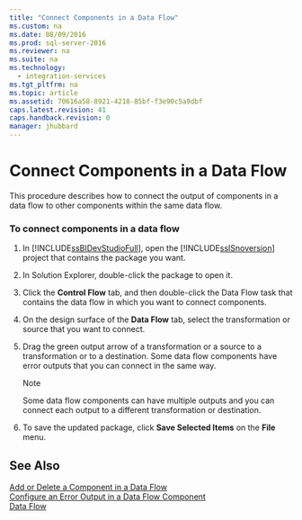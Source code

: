 ```yaml
---
title: "Connect Components in a Data Flow"
ms.custom: na
ms.date: 08/09/2016
ms.prod: sql-server-2016
ms.reviewer: na
ms.suite: na
ms.technology: 
  - integration-services
ms.tgt_pltfrm: na
ms.topic: article
ms.assetid: 70616a58-8921-4218-85bf-f3e90c5a9dbf
caps.latest.revision: 41
caps.handback.revision: 0
manager: jhubbard
---
```

# Connect Components in a Data Flow
This procedure describes how to connect the output of components in a data flow to other components within the same data flow.  
  
### To connect components in a data flow  
  
1.  In [!INCLUDE[ssBIDevStudioFull](../../Topics/TopicNameContainA/tokens/ssBIDevStudioFull_md.md)], open the [!INCLUDE[ssISnoversion](../../Topics/TopicNameContainA/tokens/ssISnoversion_md.md)] project that contains the package you want.  
  
2.  In Solution Explorer, double-click the package to open it.  
  
3.  Click the **Control Flow** tab, and then double-click the Data Flow task that contains the data flow in which you want to connect components.  
  
4.  On the design surface of the **Data Flow** tab, select the transformation or source that you want to connect.  
  
5.  Drag the green output arrow of a transformation or a source to a transformation or to a destination. Some data flow components have error outputs that you can connect in the same way.  
  
    > [!NOTE]  
    >  Some data flow components can have multiple outputs and you can connect each output to a different transformation or destination.  
  
6.  To save the updated package, click **Save Selected Items** on the **File** menu.  
  
## See Also  
 [Add or Delete a Component in a Data Flow](../../Topics/TopicNameContainA/Add-or-Delete-a-Component-in-a-Data-Flow.md)   
 [Configure an Error Output in a Data Flow Component](../../Topics/TopicNameContainA/Configure-an-Error-Output-in-a-Data-Flow-Component.md)   
 [Data Flow](../../Topics/TopicNameNotContainA/Data-Flow.md)